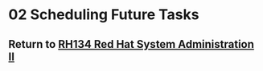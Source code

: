 # 02 Scheduling Future Tasks

## Return to [RH134 Red Hat System Administration II](/rh134_red_hat_system_administration_ii/README.md)
